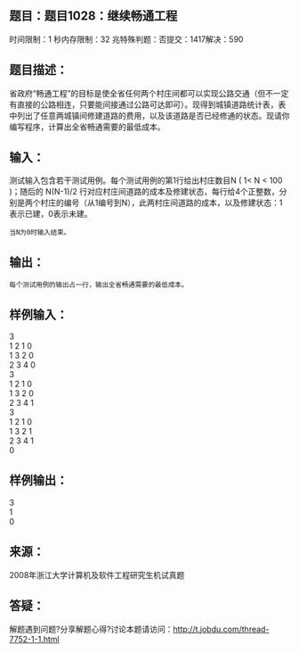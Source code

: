 题目：题目1028：继续畅通工程
-----------
时间限制：1 秒内存限制：32 兆特殊判题：否提交：1417解决：590

题目描述：
-----------
 省政府“畅通工程”的目标是使全省任何两个村庄间都可以实现公路交通（但不一定有直接的公路相连，只要能间接通过公路可达即可）。现得到城镇道路统计表，表中列出了任意两城镇间修建道路的费用，以及该道路是否已经修通的状态。现请你编写程序，计算出全省畅通需要的最低成本。

输入：
-----------
测试输入包含若干测试用例。每个测试用例的第1行给出村庄数目N ( 1< N < 100 )；随后的 N(N-1)/2 行对应村庄间道路的成本及修建状态，每行给4个正整数，分别是两个村庄的编号（从1编号到N），此两村庄间道路的成本，以及修建状态：1表示已建，0表示未建。

    当N为0时输入结束。

输出：
-----------
    每个测试用例的输出占一行，输出全省畅通需要的最低成本。

样例输入：
-----------
3  
1 2 1 0  
1 3 2 0  
2 3 4 0  
3  
1 2 1 0  
1 3 2 0  
2 3 4 1  
3  
1 2 1 0  
1 3 2 1  
2 3 4 1  
0

样例输出：
-----------
3  
1  
0

来源：
-----------
2008年浙江大学计算机及软件工程研究生机试真题

答疑：
-----------
解题遇到问题?分享解题心得?讨论本题请访问：http://t.jobdu.com/thread-7752-1-1.html
